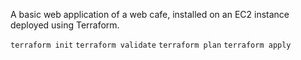 A basic web application of a web cafe, installed on an EC2 instance deployed using Terraform.

`terraform init`
`terraform validate`
`terraform plan`
`terraform apply`
